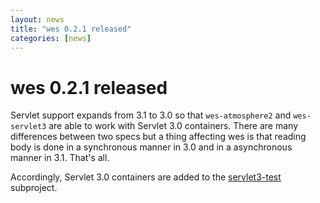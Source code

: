 ```yaml
---
layout: news
title: "wes 0.2.1 released"
categories: [news]
---
```


# wes 0.2.1 released

Servlet support expands from 3.1 to 3.0 so that `wes-atmosphere2` and `wes-servlet3` are able to work with Servlet 3.0 containers. There are many differences between two specs but a thing affecting wes is that reading body is done in a synchronous manner in 3.0 and in a asynchronous manner in 3.1. That's all.

Accordingly, Servlet 3.0 containers are added to the [servlet3-test](https://github.com/flowersinthesand/wes-servlet3-test) subproject.